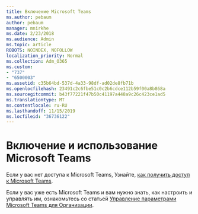 ```yaml
---
title: Включение Microsoft Teams
ms.author: pebaum
author: pebaum
manager: mnirkhe
ms.date: 2/23/2018
ms.audience: Admin
ms.topic: article
ROBOTS: NOINDEX, NOFOLLOW
localization_priority: Normal
ms.collection: Adm_O365
ms.custom:
- "737"
- "6500003"
ms.assetid: c35b64bd-537d-4a33-98df-ad02de8fb71b
ms.openlocfilehash: 23491c2c6fbe51c0c2b6cdce112b59f00a8b868a
ms.sourcegitcommit: b43f77221f47b50c41197a448a9c26c423ce1ad5
ms.translationtype: MT
ms.contentlocale: ru-RU
ms.lasthandoff: 11/15/2019
ms.locfileid: "36736122"
---
```

# <a name="enable-and-use-microsoft-teams"></a>Включение и использование Microsoft Teams

Если у вас нет доступа к Microsoft Teams, Узнайте, [как получить доступ к Microsoft Teams](https://support.office.com/article/How-do-I-get-access-to-Microsoft-Teams-fc7f1634-abd3-4f26-a597-9df16e4ca65b.aspx).

Если у вас уже есть Microsoft Teams и вам нужно знать, как настроить и управлять им, ознакомьтесь со статьей [Управление параметрами Microsoft Teams для Организации](https://docs.microsoft.com/MicrosoftTeams/enable-features-office-365).
